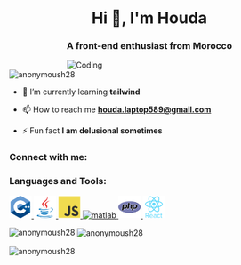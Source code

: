 <h1 align="center">Hi 👋, I'm Houda</h1>
<h3 align="center">A front-end enthusiast from Morocco</h3>
<img align="right" alt="Coding" width="400" src="https://media.tenor.com/s4X1d5_CR9MAAAAM/lalaartwork-lala.gif">

<p align="left"> <img src="https://komarev.com/ghpvc/?username=anonymoush28&label=Profile%20views&color=0e75b6&style=flat" alt="anonymoush28" /> </p>

- 🌱 I’m currently learning **tailwind**

- 📫 How to reach me **houda.laptop589@gmail.com**

- ⚡ Fun fact **I am delusional sometimes**

<h3 align="left">Connect with me:</h3>
<p align="left">
</p>

<h3 align="left">Languages and Tools:</h3>
<p align="left"> <a href="https://www.w3schools.com/cpp/" target="_blank" rel="noreferrer"> <img src="https://raw.githubusercontent.com/devicons/devicon/master/icons/cplusplus/cplusplus-original.svg" alt="cplusplus" width="40" height="40"/> </a> <a href="https://www.java.com" target="_blank" rel="noreferrer"> <img src="https://raw.githubusercontent.com/devicons/devicon/master/icons/java/java-original.svg" alt="java" width="40" height="40"/> </a> <a href="https://developer.mozilla.org/en-US/docs/Web/JavaScript" target="_blank" rel="noreferrer"> <img src="https://raw.githubusercontent.com/devicons/devicon/master/icons/javascript/javascript-original.svg" alt="javascript" width="40" height="40"/> </a> <a href="https://www.mathworks.com/" target="_blank" rel="noreferrer"> <img src="https://upload.wikimedia.org/wikipedia/commons/2/21/Matlab_Logo.png" alt="matlab" width="40" height="40"/> </a> <a href="https://www.php.net" target="_blank" rel="noreferrer"> <img src="https://raw.githubusercontent.com/devicons/devicon/master/icons/php/php-original.svg" alt="php" width="40" height="40"/> </a> <a href="https://reactjs.org/" target="_blank" rel="noreferrer"> <img src="https://raw.githubusercontent.com/devicons/devicon/master/icons/react/react-original-wordmark.svg" alt="react" width="40" height="40"/> </a> </p>

<p><img align="left" src="https://github-readme-stats.vercel.app/api/top-langs?username=anonymoush28&show_icons=true&locale=en&layout=compact" alt="anonymoush28" /></p>

<p>&nbsp;<img align="center" src="https://github-readme-stats.vercel.app/api?username=anonymoush28&show_icons=true&locale=en" alt="anonymoush28" /></p>

<p><img align="center" src="https://github-readme-streak-stats.herokuapp.com/?user=anonymoush28&" alt="anonymoush28" /></p>



